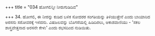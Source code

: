 +++
title = "034 ಹೋಗಲಿನ್ನೀ ನೀರುಗುಡಿದಿವ"

+++
34. ಹೋಗಲಿ, ಈ ನೀರನ್ನು ಕುಡಿದ ಬಳಿಕ ಸೋದರರ ಸಂಗತಿಯನ್ನು ತಿಳಿಯುತ್ತೇನೆ ಎಂದು ಬಾಯಾರಿದ ಅರಸನು ಸರೋವರಕ್ಕೆ ಇಳಿದನು. ವಿಷಜಲವನ್ನು ಬೊಗಸೆಯಲ್ಲಿ ಹಿಡಿದಿರಲು, ಆಕಾಶವಾಣಿಯು - 'ಸಕಲ ಶಾಸ್ತ್ರವೇತ್ತನಾದ ಅರಸನೇ ಕೇಳು' ಎಂದು ರಭಸದಿಂದ ನುಡಿಯಿತು.